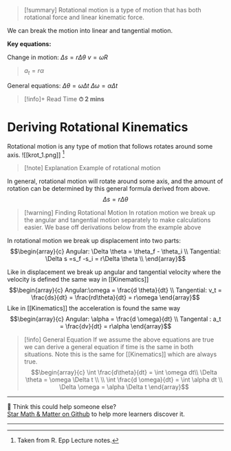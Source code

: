 
>[!summary]
Rotational motion is a type of motion that has both rotational force and linear kinematic force. 
>
We can break the motion into linear and tangential motion.
>
**Key equations:**
>
Change in motion:
$\Delta s = r\Delta \theta$ 
$v = \omega R$ 
>$a_t = r\alpha$
>
General equations:
$\Delta \theta = \omega \Delta t$
$\Delta \omega = \alpha \Delta t$

>[!info]+ Read Time
**⏱ 2 mins**
# Deriving Rotational Kinematics 
Rotational motion is any type of motion that follows rotates around some axis.
![[krot_1.png]]
[^1]
>[!note] Explanation
Example of rotational motion

In general, rotational motion will rotate around some axis, and the amount of rotation can be determined by this general formula derived from above.
$$\Delta s = r\Delta \theta$$
>[!warning] Finding Rotational Motion
In rotation motion we break up the angular and tangential motion separately to make calculations easier. We base off derivations below from the example above

In rotational motion we break up displacement into two parts:
$$\begin{array}{c}
Angular: \Delta \theta = \theta_f - \theta_i \\ 
Tangential: \Delta s =s_f -s_i = r\Delta \theta \\
\end{array}$$

Like in displacement we break up angular and tangential velocity where the velocity is defined the same way in [[Kinematics]] 
$$\begin{array}{c}
Angular:\omega = \frac{d \theta}{dt}  \\ 
Tangential: v_t = \frac{ds}{dt} = \frac{rd\theta}{dt} = r\omega  
\end{array}$$
Like in [[Kinematics]] the acceleration is found the same way
$$\begin{array}{c}
Angular: \alpha = \frac{d \omega}{dt} \\ 
Tangental : a_t = \frac{dv}{dt} = r\alpha
\end{array}$$
>[!info] General Equation
If we assume the above equations are true we can derive a general equation if time is the same in both situations. Note this is the same for [[Kinematics]] which are always true.
>$$\begin{array}{c}
>\int \frac{d\theta}{dt} = \int \omega dt\\ 
>\Delta \theta = \omega \Delta t \\ \\
\int \frac{d \omega}{dt} = \int \alpha dt \\ 
\Delta \omega = \alpha \Delta t 
\end{array}$$

[^1]: Taken from R. Epp Lecture notes.

---

🧪 Think this could help someone else?  
[Star Math & Matter on Github](https://github.com/rajeevphysics/Obsidan-MathMatter) to help more learners discover it.

---
